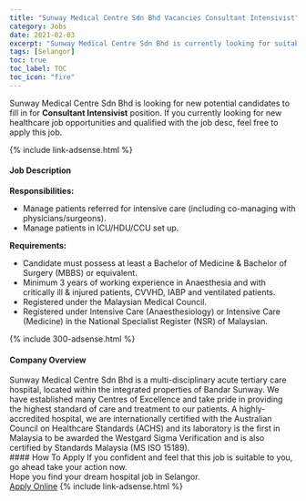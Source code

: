 ```yaml
---
title: "Sunway Medical Centre Sdn Bhd Vacancies Consultant Intensivist" 
category: Jobs 
date: 2021-02-03 
excerpt: "Sunway Medical Centre Sdn Bhd is currently looking for suitable person to fill in the Consultant Intensivist which positioned at Selangor" 
tags: [Selangor] 
toc: true 
toc_label: TOC 
toc_icon: "fire" 
--- 
```


<p>Sunway Medical Centre Sdn Bhd is looking for new potential candidates to fill in for <b>Consultant Intensivist</b> position. If you currently looking for new healthcare job opportunities and qualified with the job desc, feel free to apply this job.
</p>{% include link-adsense.html %} 
<div><div><h4>Job Description</h4></div><div><div><span><div><div><strong>Responsibilities:</strong></div><div><ul><li>Manage patients referred for intensive care (including co-managing with physicians/surgeons).</li><li>Manage patients in ICU/HDU/CCU set up.</li></ul><div><strong>Requirements:</strong></div><ul><li>Candidate must possess at least a Bachelor of Medicine &amp; Bachelor of Surgery (MBBS) or equivalent.</li><li>Minimum 3 years of working experience in Anaesthesia and with critically ill &amp; injured patients, CVVHD, IABP and ventilated patients.</li><li>Registered under the Malaysian Medical Council.</li><li>Registered under Intensive Care (Anaesthesiology) or Intensive Care (Medicine) in the National Specialist Register (NSR) of Malaysian.</li></ul></div></div></span></div></div></div> 
{% include 300-adsense.html %} 
<div><div><h4>Company Overview</h4></div><div><div><span><div><div>
	Sunway Medical Centre Sdn Bhd is a multi-disciplinary acute tertiary care hospital, located within the integrated properties of Bandar Sunway. We have established many Centres of Excellence and take pride in providing the highest standard of care and treatment to our patients. A highly-accredited hospital, we are internationally certified with the Australian Council on Healthcare Standards (ACHS) and its laboratory is the first in Malaysia to be awarded the Westgard Sigma Verification and is also certified by Standards Malaysia (MS ISO 15189).</div></div></span></div></div></div> 
#### How To Apply 
If you confident and feel that this job is suitable to you, go ahead take your action now. <br/> 
Hope you find your dream hospital job in Selangor. <br/> 
<a href="https://www.jobstreet.com.my/en/job/consultant-intensivist-4475333?jobId=jobstreet-my-job-4475333&sectionRank=30&token=0~97473543-d500-4bfe-a921-9bed749a1752&fr=SRP%20View%20In%20New%20Ta" class="btn btn--warning" target="_blank" rel="nofollow noopenner">Apply Online</a> 
{% include link-adsense.html %} 